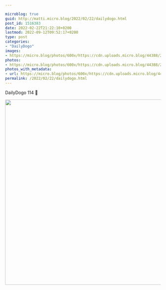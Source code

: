 ```yaml
---

microblog: true
guid: http://matti.micro.blog/2022/02/22/dailydogo.html
post_id: 1516383
date: 2022-02-22T21:22:10+0200
lastmod: 2022-09-12T09:52:17+0200
type: post
categories:
- "DailyDogo"
images:
- https://micro.blog/photos/600x/https://cdn.uploads.micro.blog/44388/2022/5a40d1fd4e.jpg
photos:
- https://micro.blog/photos/600x/https://cdn.uploads.micro.blog/44388/2022/5a40d1fd4e.jpg
photos_with_metadata:
- url: https://micro.blog/photos/600x/https://cdn.uploads.micro.blog/44388/2022/5a40d1fd4e.jpg
permalink: /2022/02/22/dailydogo.html
---
```

DailyDogo 114 🐶

<img src="/media/uploads/2022/5a40d1fd4e.jpg" width="600" height="599" alt="" />
